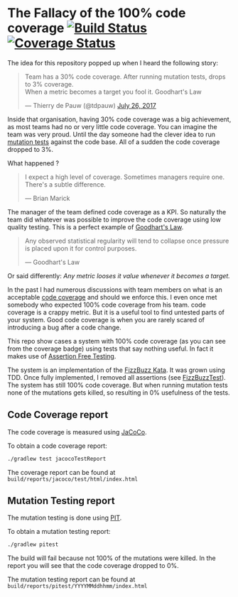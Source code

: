 # The Fallacy of the 100% code coverage [![Build Status](https://travis-ci.org/thinkinglabs/the-100percent-code-coverage-fallacy.svg?branch=master)](https://travis-ci.org/thinkinglabs/the-100percent-code-coverage-fallacy) [![Coverage Status](https://coveralls.io/repos/github/thinkinglabs/the-100-percent-code-coverage-fallacy/badge.svg?branch=master)](https://coveralls.io/github/thinkinglabs/the-100-percent-code-coverage-fallacy?branch=master)

The idea for this repository popped up when I heard the following story:

<blockquote class="twitter-tweet" data-lang="en"><p lang="en" dir="ltr">Team has a 30% code coverage. After running mutation tests, drops to 3% coverage.<br>When a metric becomes a target you fool it. Goodhart&#39;s Law</p>&mdash; Thierry de Pauw (@tdpauw) <a href="https://twitter.com/tdpauw/status/890112157450481664">July 26, 2017</a></blockquote>

Inside that organisation, having 30% code coverage was a big achievement, as most teams had no or very little code coverage. You can imagine the team was very proud. Until the day someone had the clever idea to run [mutation tests](https://en.wikipedia.org/wiki/Mutation_testing) against the code base. All of a sudden the code coverage dropped to 3%.

What happened ?
> I expect a high level of coverage. Sometimes managers require one. There's a subtle difference.
>
> &mdash; Brian Marick

The manager of the team defined code coverage as a KPI. So naturally the team did whatever was possible to improve the code coverage using low quality testing.
This is a perfect example of [Goodhart's Law](https://en.wikipedia.org/wiki/Goodhart%27s_law).

> Any observed statistical regularity will tend to collapse once pressure is placed upon it for control purposes.
>
> &mdash; Goodhart's Law

Or said differently: _Any metric looses it value whenever it becomes a target._

In the past I had numerous discussions with team members on what is an acceptable [code coverage](https://martinfowler.com/bliki/TestCoverage.html) and should we enforce this. I even once met somebody who expected 100% code coverage from his team. code coverage is a crappy metric. But it is a useful tool to find untested parts of your system. Good code coverage is when you are rarely scared of introducing a bug after a code change.

This repo show cases a system with 100% code coverage (as you can see from the coverage badge) using tests that say nothing useful. In fact it makes use of [Assertion Free Testing](https://martinfowler.com/bliki/AssertionFreeTesting.html).

The system is an implementation of the [FizzBuzz Kata](http://codingdojo.org/kata/FizzBuzz/). It was grown using TDD. Once fully implemented, I removed all assertions (see [FizzBuzzTest](./src/test/java/io/thinkinglabs/FizzBuzzTest.java)). The system has still 100% code coverage. But when running mutation tests none of the mutations gets killed, so resulting in 0% usefulness of the tests.

## Code Coverage report

The code coverage is measured using [JaCoCo](http://www.eclemma.org/jacoco/).

To obtain a code coverage report:

```bash
./gradlew test jacocoTestReport
```

The coverage report can be found at `build/reports/jacoco/test/html/index.html`

## Mutation Testing report

The mutation testing is done using [PIT](http://pitest.org/).

To obtain a mutation testing report:

```bash
./gradlew pitest
```

The build will fail because not 100% of the mutations were killed. In the report you will see that the code coverage dropped to 0%.

The mutation testing report can be found at `build/reports/pitest/YYYYMMddhhmm/index.html`
